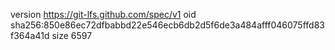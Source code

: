 version https://git-lfs.github.com/spec/v1
oid sha256:850e86ec72dfbabbd22e546ecb6db2d5f6de3a484afff046075ffd83f364a41d
size 6597

